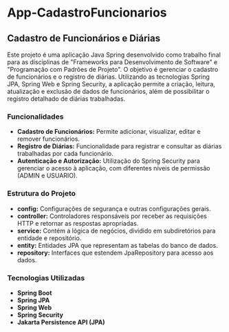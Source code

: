 # App-CadastroFuncionarios
 
## Cadastro de Funcionários e Diárias

Este projeto é uma aplicação Java Spring desenvolvido como trabalho final para as disciplinas de "Frameworks para Desenvolvimento de Software" e "Programação com Padrões de Projeto". O objetivo é gerenciar o cadastro de funcionários e o registro de diárias. Utilizando as tecnologias Spring JPA, Spring Web e Spring Security, a aplicação permite a criação, leitura, atualização e exclusão de dados de funcionários, além de possibilitar o registro detalhado de diárias trabalhadas.

### Funcionalidades

- **Cadastro de Funcionários:** Permite adicionar, visualizar, editar e remover funcionários.
- **Registro de Diárias:** Funcionalidade para registrar e consultar as diárias trabalhadas por cada funcionário.
- **Autenticação e Autorização:** Utilização do Spring Security para gerenciar o acesso à aplicação, com diferentes níveis de permissão (ADMIN e USUARIO).

### Estrutura do Projeto

- **config:** Configurações de segurança e outras configurações gerais.
- **controller:** Controladores responsáveis por receber as requisições HTTP e retornar as respostas apropriadas.
- **service:** Contém a lógica de negócios, dividido em subdiretórios para entidade e repositório.
- **entity:** Entidades JPA que representam as tabelas do banco de dados.
- **repository:** Interfaces que estendem JpaRepository para acesso aos dados.

### Tecnologias Utilizadas

- **Spring Boot**
- **Spring JPA**
- **Spring Web**
- **Spring Security**
- **Jakarta Persistence API (JPA)**

